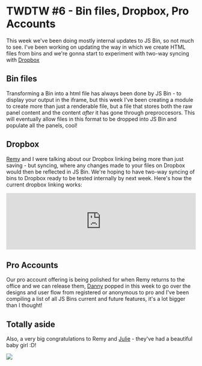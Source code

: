 # TWDTW #6 - Bin files, Dropbox, Pro Accounts

This week we've been doing mostly internal updates to JS Bin, so not much to see. I've been working on updating the way in which we create HTML
files from bins and we're gonna start to experiment with two-way syncing with [Dropbox](http://dropbox.com)

## Bin files

Transforming a Bin into a html file has always been done by JS Bin - to display your output in the iframe, but this week I've been creating a module
to create more than just a renderable file, but a file that stores both the raw panel content and the content *after* it has gone through 
preproccesors. This will eventually allow files in this format to be dropped into JS Bin and populate all the panels, cool!

## Dropbox

[Remy](https://twitter.com/rem) and I were talking about our Dropbox linking being more than just saving - but syncing, where any changes made to your files on Dropbox would then be reflected in JS Bin. We're hoping to have two-way 
syncing of bins to Dropbox ready to be tested internally by next week. Here's how the current dropbox linking works:
<div class="embed-container">
 <iframe name='quickcast' src='http://quick.as/embed/4qb1f7bg' scrolling='no' frameborder='0' width='100%' allowfullscreen></iframe><script src='http://quick.as/embed/script/1.50'></script>
</div>

## Pro Accounts

Our pro account offering is being polished for when Remy returns to the office and we can release them, [Danny](https://twitter.com/yandle) popped in
this week to go over the designs and user flow from registered or anonymous to pro and I've been compiling a list of all JS Bins current and future 
features, it's a lot bigger than I thought!

## Totally aside

Also, a very big congratulations to Remy and [Julie](https://twitter.com/jullieanne) - they've had a beautiful baby girl :D!

![](/images/twdtw/6/baby.png)
